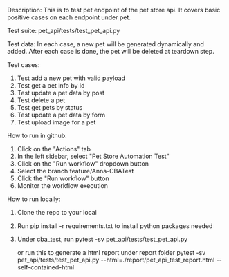 Description:
This is to test pet endpoint of the pet store api. It covers basic positive cases on each endpoint under pet.

Test suite:
pet_api/tests/test_pet_api.py

Test data:
In each case, a new pet will be generated dynamically and added. After each case is done, the pet will be deleted at teardown step.

Test cases:
1. Test add a new pet with valid payload
2. Test get a pet info by id
3. Test update a pet data by post
4. Test delete a pet
5. Test get pets by status
6. Test update a pet data by form
7. Test upload image for a pet

How to run in github:
1. Click on the "Actions" tab
2. In the left sidebar, select "Pet Store Automation Test"
3. Click on the "Run workflow" dropdown button
4. Select the branch feature/Anna-CBATest
5. Click the "Run workflow" button
6. Monitor the workflow execution

How to run locally:
1. Clone the repo to your local
2. Run pip install -r requirements.txt to install python packages needed
3. Under cba_test, run
   pytest -sv pet_api/tests/test_pet_api.py

   or run this to generate a html report under report folder
   pytest -sv pet_api/tests/test_pet_api.py --html=./report/pet_api_test_report.html --self-contained-html